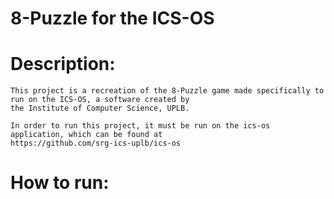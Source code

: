 # 8-Puzzle for the ICS-OS


# Description:
	This project is a recreation of the 8-Puzzle game made specifically to run on the ICS-OS, a software created by 
	the Institute of Computer Science, UPLB.

	In order to run this project, it must be run on the ics-os application, which can be found at
	https://github.com/srg-ics-uplb/ics-os

# How to run:

